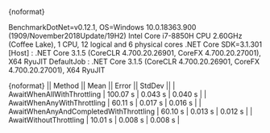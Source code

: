 {noformat}

BenchmarkDotNet=v0.12.1, OS=Windows 10.0.18363.900 (1909/November2018Update/19H2)
Intel Core i7-8850H CPU 2.60GHz (Coffee Lake), 1 CPU, 12 logical and 6 physical cores
.NET Core SDK=3.1.301
  [Host]     : .NET Core 3.1.5 (CoreCLR 4.700.20.26901, CoreFX 4.700.20.27001), X64 RyuJIT
  DefaultJob : .NET Core 3.1.5 (CoreCLR 4.700.20.26901, CoreFX 4.700.20.27001), X64 RyuJIT


{noformat}
||                                Method ||    Mean ||  Error || StdDev ||
|             AwaitWhenAllWithThrottling | 100.07 s | 0.043 s | 0.040 s |
|             AwaitWhenAnyWithThrottling |  60.11 s | 0.017 s | 0.016 s |
| AwaitWhenAnyAndCompletedWithThrottling |  60.10 s | 0.013 s | 0.012 s |
|                 AwaitWithoutThrottling |  10.01 s | 0.008 s | 0.008 s |
